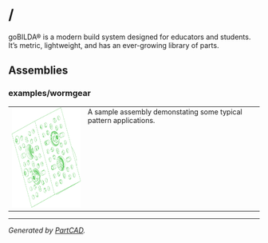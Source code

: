 # /

goBILDA® is a modern build system designed for educators and students. It’s metric, lightweight, and has an ever-growing library of parts.

## Assemblies

### examples/wormgear
<table><tr>
<td valign=top><img src="./examples/wormgear.svg" width="200" height="200"></td>
<td valign=top>A sample assembly demonstating some typical pattern applications.</td>
</tr></table>

---
*Generated by [PartCAD](https://partcad.org/).*
